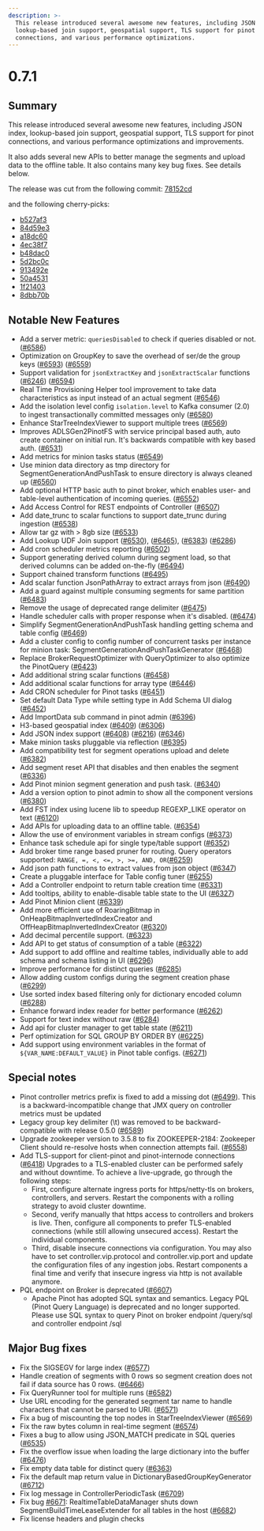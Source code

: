 ```yaml
---
description: >-
  This release introduced several awesome new features, including JSON index,
  lookup-based join support, geospatial support, TLS support for pinot
  connections, and various performance optimizations.
---
```


# 0.7.1

## Summary

This release introduced several awesome new features, including JSON index, lookup-based join support, geospatial support, TLS support for pinot connections, and various performance optimizations and improvements.

It also adds several new APIs to better manage the segments and upload data to the offline table. It also contains many key bug fixes. See details below.

The release was cut from the following commit: [78152cd](https://github.com/apache/incubator-pinot/commit/78152cdb2892cf8c2df5b8a4d04e2aa897333487)

and the following cherry-picks:

* [b527af3](https://github.com/apache/incubator-pinot/commit/b527af353e78f26d0c4388cab89e4fe18d5290f6)
* [84d59e3](https://github.com/apache/incubator-pinot/commit/84d59e3ba27a3cdf0eaecbfe0eeec9b47060a2e3)
* [a18dc60](https://github.com/apache/incubator-pinot/commit/a18dc60dca09bd2a1d33a8bc6b787d7ceb8e1749)
* [4ec38f7](https://github.com/apache/incubator-pinot/commit/4ec38f79315d4017e5e2ac45e8989fa7fc4584fa)
* [b48dac0](https://github.com/apache/incubator-pinot/commit/b48dac07dfce0769ad4acf1a643f3e9aba53e18b)
* [5d2bc0c](https://github.com/apache/incubator-pinot/commit/5d2bc0c6d83825e152d30fb4774464fabf3b3e8b)
* [913492e](https://github.com/apache/incubator-pinot/commit/913492e443d71d758f0b88b17cb144b5a5a5fb57)
* [50a4531](https://github.com/apache/incubator-pinot/commit/50a4531b33475327bc9fe3c0199e7003f0a4c882)
* [1f21403](https://github.com/apache/incubator-pinot/commit/1f21403a29a40c751fceb2211437a1e27c58b5e1)
* [8dbb70b](https://github.com/apache/incubator-pinot/commit/8dbb70ba08daf90f5e9067fcec545203ffefe215)

## Notable New Features

* Add a server metric: `queriesDisabled` to check if queries disabled or not. \([\#6586](https://github.com/apache/incubator-pinot/pull/6586)\)
* Optimization on GroupKey to save the overhead of ser/de the group keys \([\#6593](https://github.com/apache/incubator-pinot/pull/6593)\) \([\#6559](https://github.com/apache/incubator-pinot/pull6559)\)
* Support validation for `jsonExtractKey` and `jsonExtractScalar` functions \([\#6246](https://github.com/apache/incubator-pinot/pull/6246)\) \([\#6594](https://github.com/apache/incubator-pinot/pull/6594)\)
* Real Time Provisioning Helper tool improvement to take data characteristics as input instead of an actual segment \([\#6546](https://github.com/apache/incubator-pinot/pull/6546)\)
* Add the isolation level config `isolation.level` to Kafka consumer \(2.0\) to ingest transactionally committed messages only \([\#6580](https://github.com/apache/incubator-pinot/pull/6580)\)
* Enhance StarTreeIndexViewer to support multiple trees \([\#6569](https://github.com/apache/incubator-pinot/pull/6569)\)
* Improves ADLSGen2PinotFS with service principal based auth, auto create container on initial run. It's backwards compatible with key based auth. \([\#6531](https://github.com/apache/incubator-pinot/pull/6531)\)
* Add metrics for minion tasks status \([\#6549](https://github.com/apache/incubator-pinot/pull/6549)\)
* Use minion data directory as tmp directory for SegmentGenerationAndPushTask to ensure directory is always cleaned up \([\#6560](https://github.com/apache/incubator-pinot/pull/6560)\)
* Add optional HTTP basic auth to pinot broker, which enables user- and table-level authentication of incoming queries. \([\#6552](https://github.com/apache/incubator-pinot/pull/6552)\)
* Add Access Control for REST endpoints of Controller \([\#6507](https://github.com/apache/incubator-pinot/pull/6507)\)
* Add date\_trunc to scalar functions to support date\_trunc during ingestion \([\#6538](https://github.com/apache/incubator-pinot/pull/6538)\)
* Allow tar gz with &gt; 8gb size \([\#6533](https://github.com/apache/incubator-pinot/pull/6533)\)
* Add Lookup UDF Join support \([\#6530](https://github.com/apache/incubator-pinot/pull/6530)\), \([\#6465](https://github.com/apache/incubator-pinot/pull/6465)\), \([\#6383](https://github.com/apache/incubator-pinot/pull/6383)\) \([\#6286](https://github.com/apache/incubator-pinot/pull/6286)\)
* Add cron scheduler metrics reporting \([\#6502](https://github.com/apache/incubator-pinot/pull/6502)\)
* Support generating derived column during segment load, so that derived columns can be added on-the-fly \([\#6494](https://github.com/apache/incubator-pinot/pull/6494)\)
* Support chained transform functions \([\#6495](https://github.com/apache/incubator-pinot/pull/6495)\)
* Add scalar function JsonPathArray to extract arrays from json \([\#6490](https://github.com/apache/incubator-pinot/pull/6490)\)
* Add a guard against multiple consuming segments for same partition \([\#6483](https://github.com/apache/incubator-pinot/pull/6483)\)
* Remove the usage of deprecated range delimiter \([\#6475](https://github.com/apache/incubator-pinot/pull/)\)
* Handle scheduler calls with proper response when it's disabled. \([\#6474](https://github.com/apache/incubator-pinot/pull/6474)\)
* Simplify SegmentGenerationAndPushTask handling getting schema and table config \([\#6469](https://github.com/apache/incubator-pinot/pull/6469)\)
* Add a cluster config to config number of concurrent tasks per instance for minion task: SegmentGenerationAndPushTaskGenerator \([\#6468](https://github.com/apache/incubator-pinot/pull/6468)\)
* Replace BrokerRequestOptimizer with QueryOptimizer to also optimize the PinotQuery \([\#6423](https://github.com/apache/incubator-pinot/pull/6423)\)
* Add additional string scalar functions \([\#6458](https://github.com/apache/incubator-pinot/pull/6458)\)
* Add additional scalar functions for array type \([\#6446](https://github.com/apache/incubator-pinot/pull/6446)\)
* Add CRON scheduler for Pinot tasks \([\#6451](https://github.com/apache/incubator-pinot/pull/6451)\)
* Set default Data Type while setting type in Add Schema UI dialog \([\#6452](https://github.com/apache/incubator-pinot/pull/6452)\)
* Add ImportData sub command in pinot admin \([\#6396](https://github.com/apache/incubator-pinot/pull/6396)\)
* H3-based geospatial index \([\#6409](https://github.com/apache/incubator-pinot/pull/6409)\) \([\#6306](https://github.com/apache/incubator-pinot/pull/6306)\)
* Add JSON index support \([\#6408](https://github.com/apache/incubator-pinot/pull/6408)\) \([\#6216](https://github.com/apache/incubator-pinot/pull/6216)\) \([\#6346](https://github.com/apache/incubator-pinot/pull/6346)\)
* Make minion tasks pluggable via reflection \([\#6395](https://github.com/apache/incubator-pinot/pull/6395)\)
* Add compatibility test for segment operations upload and delete \([\#6382](https://github.com/apache/incubator-pinot/pull/6382)\)
* Add segment reset API that disables and then enables the segment \([\#6336](https://github.com/apache/incubator-pinot/pull/6336)\)
* Add Pinot minion segment generation and push task. \([\#6340](https://github.com/apache/incubator-pinot/pull/6340)\)
* Add a version option to pinot admin to show all the component versions \([\#6380](https://github.com/apache/incubator-pinot/pull/6380)\)
* Add FST index using lucene lib to speedup REGEXP\_LIKE operator on text \([\#6120](https://github.com/apache/incubator-pinot/pull/6120)\)
* Add APIs for uploading data to an offline table. \([\#6354](https://github.com/apache/incubator-pinot/pull/6354)\)
* Allow the use of environment variables in stream configs \([\#6373](https://github.com/apache/incubator-pinot/pull/6373)\)
* Enhance task schedule api for single type/table support \([\#6352](https://github.com/apache/incubator-pinot/pull/6352)\)
* Add broker time range based pruner for routing. Query operators supported: `RANGE, =, <, <=, >, >=, AND, OR`\([\#6259](https://github.com/apache/incubator-pinot/pull/6259)\)
* Add json path functions to extract values from json object \([\#6347](https://github.com/apache/incubator-pinot/pull/6347)\)
* Create a pluggable interface for Table config tuner \([\#6255](https://github.com/apache/incubator-pinot/pull/6255)\)
* Add a Controller endpoint to return table creation time \([\#6331](https://github.com/apache/incubator-pinot/pull/6331)\)
* Add tooltips, ability to enable-disable table state to the UI \([\#6327](https://github.com/apache/incubator-pinot/pull/6327)\)
* Add Pinot Minion client \([\#6339](https://github.com/apache/incubator-pinot/pull/6339)\)
* Add more efficient use of RoaringBitmap in OnHeapBitmapInvertedIndexCreator and OffHeapBitmapInvertedIndexCreator \([\#6320](https://github.com/apache/incubator-pinot/pull/6320)\)
* Add decimal percentile support. \([\#6323](https://github.com/apache/incubator-pinot/pull/6323)\)
* Add API to get status of consumption of a table \([\#6322](https://github.com/apache/incubator-pinot/pull/6322)\)
* Add support to add offline and realtime tables, individually able to add schema and schema listing in UI \([\#6296](https://github.com/apache/incubator-pinot/pull/6296)\)
* Improve performance for distinct queries \([\#6285](https://github.com/apache/incubator-pinot/pull/6285)\)
* Allow adding custom configs during the segment creation phase \([\#6299](https://github.com/apache/incubator-pinot/pull/6299)\)
* Use sorted index based filtering only for dictionary encoded column \([\#6288](https://github.com/apache/incubator-pinot/pull/6288)\)
* Enhance forward index reader for better performance \([\#6262](https://github.com/apache/incubator-pinot/pull/6262)\)
* Support for text index without raw \([\#6284](https://github.com/apache/incubator-pinot/pull/6284)\)
* Add api for cluster manager to get table state \([\#6211](https://github.com/apache/incubator-pinot/pull/6211)\)
* Perf optimization for SQL GROUP BY ORDER BY \([\#6225](https://github.com/apache/incubator-pinot/pull/6225)\)
* Add support using environment variables in the format of `${VAR_NAME:DEFAULT_VALUE}` in Pinot table configs. \([\#6271](https://github.com/apache/incubator-pinot/pull/6271)\)

## Special notes

* Pinot controller metrics prefix is fixed to add a missing dot \([\#6499](https://github.com/apache/incubator-pinot/pull/6499)\). This is a backward-incompatible change that JMX query on controller metrics must be updated
* Legacy group key delimiter \(\t\) was removed to be backward-compatible with release 0.5.0 \([\#6589](https://github.com/apache/incubator-pinot/pull/6589)\)
* Upgrade zookeeper version to 3.5.8 to fix ZOOKEEPER-2184: Zookeeper Client should re-resolve hosts when connection attempts fail. \([\#6558](https://github.com/apache/incubator-pinot/pull/6558)\)
* Add TLS-support for client-pinot and pinot-internode connections \([\#6418](https://github.com/apache/incubator-pinot/pull/6418)\) Upgrades to a TLS-enabled cluster can be performed safely and without downtime. To achieve a live-upgrade, go through the following steps:
  * First, configure alternate ingress ports for https/netty-tls on brokers, controllers, and servers. Restart the components with a rolling strategy to avoid cluster downtime.
  * Second, verify manually that https access to controllers and brokers is live. Then, configure all components to prefer TLS-enabled connections \(while still allowing unsecured access\). Restart the individual components.
  * Third, disable insecure connections via configuration. You may also have to set controller.vip.protocol and controller.vip.port and update the configuration files of any ingestion jobs. Restart components a final time and verify that insecure ingress via http is not available anymore.
* PQL endpoint on Broker is deprecated \([\#6607](https://github.com/apache/incubator-pinot/pull/6607)\)
  * Apache Pinot has adopted SQL syntax and semantics. Legacy PQL \(Pinot Query Language\) is deprecated and no longer supported. Please use SQL syntax to query Pinot on broker endpoint /query/sql and controller endpoint /sql

## Major Bug fixes

* Fix the SIGSEGV for large index \([\#6577](https://github.com/apache/incubator-pinot/pull/6577)\)
* Handle creation of segments with 0 rows so segment creation does not fail if data source has 0 rows. \([\#6466](https://github.com/apache/incubator-pinot/pull/6466)\)
* Fix QueryRunner tool for multiple runs \([\#6582](https://github.com/apache/incubator-pinot/pull/)\)
* Use URL encoding for the generated segment tar name to handle characters that cannot be parsed to URI. \([\#6571](https://github.com/apache/incubator-pinot/pull/6571)\)
* Fix a bug of miscounting the top nodes in StarTreeIndexViewer \([\#6569](https://github.com/apache/incubator-pinot/pull/6569)\)
* Fix the raw bytes column in real-time segment \([\#6574](https://github.com/apache/incubator-pinot/pull/6574)\)
* Fixes a bug to allow using JSON\_MATCH predicate in SQL queries \([\#6535](https://github.com/apache/incubator-pinot/pull/6535)\)
* Fix the overflow issue when loading the large dictionary into the buffer \([\#6476](https://github.com/apache/incubator-pinot/pull/6476)\)
* Fix empty data table for distinct query \([\#6363](https://github.com/apache/incubator-pinot/pull/6363)\)
* Fix the default map return value in DictionaryBasedGroupKeyGenerator \([\#6712](https://github.com/apache/incubator-pinot/pull/6712)\)
* Fix log message in ControllerPeriodicTask \([\#6709](https://github.com/apache/incubator-pinot/pull/6709)\)
* Fix bug [\#6671](https://github.com/apache/incubator-pinot/issues/6671): RealtimeTableDataManager shuts down SegmentBuildTimeLeaseExtender for all tables in the host \([\#6682](https://github.com/apache/incubator-pinot/pull/6682)\)
* Fix license headers and plugin checks

